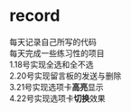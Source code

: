 # record
每天记录自己所写的代码<br/>
每天完成一些练习性的项目<br/>
1.18号实现全选和全不选<br/>
2.20号实现留言板的发送与删除<br/>
3.21号实现选项卡<b>高亮</b>显示<br/>
4.22号实现选项卡<b>切换</b>效果<br/>
